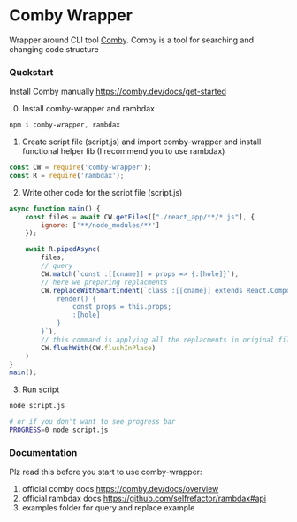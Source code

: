 # Comby Wrapper

Wrapper around CLI tool [Comby](https://github.com/comby-tools/comby). Comby is a tool for searching and changing code structure

### Quckstart

Install Comby manually https://comby.dev/docs/get-started

0) Install comby-wrapper and rambdax
```bash
npm i comby-wrapper, rambdax
```

1) Create script file (script.js) and import comby-wrapper and install functional helper lib 
(I recommend you to use rambdax)
```js
const CW = require('comby-wrapper');
const R = require('rambdax');
```

2) Write other code for the script file (script.js)
```js
async function main() {
    const files = await CW.getFiles(["./react_app/**/*.js"], {
        ignore: ['**/node_modules/**']
    });

    await R.pipedAsync(
        files,
        // query
        CW.match(`const :[[cname]] = props => {:[hole]}`),
        // here we preparing replacments
        CW.replaceWithSmartIndent(`class :[[cname]] extends React.Component {
            render() {
                const props = this.props;
                :[hole]
            }
        }`),
        // this command is applying all the replacments in original files
        CW.flushWith(CW.flushInPlace) 
    )
}
main();
```

3) Run script
```bash
node script.js

# or if you don't want to see progress bar
PROGRESS=0 node script.js
```

### Documentation

Plz read this before you start to use comby-wrapper: 
1) official comby docs https://comby.dev/docs/overview
2) official rambdax docs https://github.com/selfrefactor/rambdax#api 
3) examples folder for query and replace example
